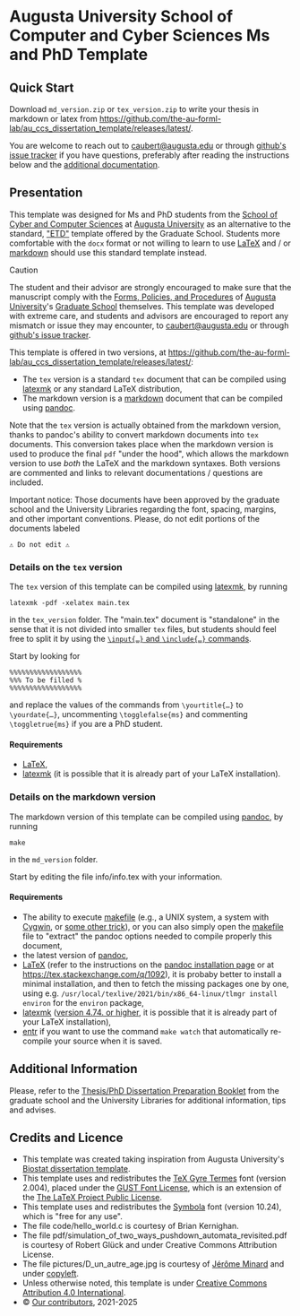 # Augusta University School of Computer and Cyber Sciences Ms and PhD Template

## Quick Start
 
Download `md_version.zip` or `tex_version.zip` to write your thesis in markdown or latex from <https://github.com/the-au-forml-lab/au_ccs_dissertation_template/releases/latest/>.

You are welcome to reach out to <caubert@augusta.edu> or through [github's issue tracker](https://github.com/the-au-forml-lab/au_ccs_dissertation_template/issues) if you have questions, preferably after reading the instructions below and the [additional documentation](md_version/main.pdf).

## Presentation

This template was designed for Ms and PhD students from the [School of Cyber and Computer Sciences](https://www.augusta.edu/ccs/) at [Augusta University](https://www.augusta.edu/) as an alternative to the standard, ["ETD"](https://guides.augusta.edu/ld.php?content_id=64866487) template offered by the Graduate School.
Students more comfortable with the `docx` format or not willing to learn to use [LaTeX](https://www.latex-project.org/) and / or [markdown](https://commonmark.org/) should use this standard template instead.

> [!CAUTION]
> The student and their advisor are strongly encouraged to make sure that the manuscript comply with the [Forms, Policies, and Procedures](https://www.augusta.edu/gradschool/student-resources.php) of [Augusta University](https://www.augusta.edu/)'s [Graduate School](https://www.augusta.edu/gradschool/) themselves.
> This template was developed with extreme care, and students and advisors are encouraged to report any mismatch or issue they may encounter, to <caubert@augusta.edu> or through [github's issue tracker](https://github.com/the-au-forml-lab/au_ccs_dissertation_template/issues).


This template is offered in two versions, at <https://github.com/the-au-forml-lab/au_ccs_dissertation_template/releases/latest/>:

- The `tex` version is a standard `tex` document that can be compiled using [latexmk](https://mg.readthedocs.io/latexmk.html) or any standard LaTeX distribution,
- The markdown version is a [markdown](https://commonmark.org/) document that can be compiled using [pandoc](https://pandoc.org/).

Note that the `tex` version is actually obtained from the markdown version, thanks to pandoc's ability to convert markdown documents into `tex` documents.
This conversion takes place when the markdown version is used to produce the final `pdf` "under the hood", which allows the markdown version to use _both_ the LaTeX and the markdown syntaxes.
Both versions are commented and links to relevant documentations / questions are included.

Important notice:
    Those documents have been approved by the graduate school and the University Libraries regarding the font, spacing, margins, and other important conventions. Please, do not edit portions of the documents labeled 
    
    ⚠ Do not edit ⚠ 

### Details on the `tex` version

The `tex` version of this template can be compiled using [latexmk](https://mg.readthedocs.io/latexmk.html), by running 

    latexmk -pdf -xelatex main.tex

in the `tex_version` folder. The "main.tex" document is "standalone" in the sense that it is not divided into smaller `tex` files, but students should feel free to split it by using the [`\input{…}` and `\include{…}` commands](https://tex.stackexchange.com/q/246/34551).


Start by looking for

    %%%%%%%%%%%%%%%%%%
    %%% To be filled %
    %%%%%%%%%%%%%%%%%%
    
and replace the values of the commands from `\yourtitle{…}` to `\yourdate{…}`, uncommenting `\togglefalse{ms}` and commenting `\toggletrue{ms}` if you are a PhD student.


#### Requirements

- [LaTeX](https://www.latex-project.org/get/),
- [latexmk](https://mg.readthedocs.io/latexmk.html) (it is possible that it is already part of your LaTeX installation).

### Details on the markdown version

The markdown version of this template can be compiled using [pandoc](https://pandoc.org/), by running

    make
    
in the `md_version` folder. 

Start by editing the file info/info.tex with your information.

#### Requirements

- The ability to execute [makefile](https://en.wikipedia.org/wiki/Makefile) (e.g., a UNIX system, a system with [Cygwin](https://en.wikipedia.org/wiki/Cygwin), or [some other trick](https://stackoverflow.com/q/2532234/)), or you can also simply open the [makefile](md_version/makefile) file to "extract" the pandoc options needed to compile properly this document,
- the latest version of [pandoc](https://pandoc.org/installing.html),
- [LaTeX](https://www.latex-project.org/get/) (refer to the instructions on the [pandoc installation page](https://pandoc.org/installing.html) or at  <https://tex.stackexchange.com/q/1092>), it is probaby better to install a minimal installation, and then to fetch the missing packages one by one, using e.g. `/usr/local/texlive/2021/bin/x86_64-linux/tlmgr install environ` for the `environ` package,
- [latexmk](https://mg.readthedocs.io/latexmk.html) ([version 4.74. or higher](https://github.com/aubertc/au_ccs_dissertation_template/issues/1), it is possible that it is already part of your LaTeX installation),
- [entr](https://github.com/eradman/entr) if you want  to use the command `make watch` that automatically re-compile your source when it is saved.

## Additional Information

Please, refer to the [Thesis/PhD Dissertation Preparation Booklet](https://www.augusta.edu/gradschool/documents/thesis-dissertation-preparation-booklet.pdf) from the graduate school and the University Libraries for additional information, tips and advises.

## Credits and Licence

- This template was created taking inspiration from Augusta University's [Biostat dissertation template](https://guides.augusta.edu/ld.php?content_id=78256224).
- This template uses and redistributes the [TeX Gyre Termes](http://www.gust.org.pl/projects/e-foundry/tex-gyre/termes) font (version 2.004), placed under the [GUST Font License](https://tug.org/fonts/licenses/GUST-FONT-LICENSE.txt), which is an extension of the [The LaTeX Project Public License](https://www.latex-project.org/lppl.txt).
- This template uses and redistributes the [Symbola](http://web.archive.org/web/20180307012615/http://users.teilar.gr/~g1951d/Symbola.zip) font (version 10.24), which is "free for any use".
- The file code/hello_world.c is courtesy of Brian Kernighan.
- The file pdf/simulation_of_two_ways_pushdown_automata_revisited.pdf is courtesy of Robert Glück and under Creative Commons Attribution License.
- The file pictures/D_un_autre_age.jpg is courtesy of [Jérôme Minard](http://jeromeminard.com/travaux/) and under [copyleft](https://forceg.jimdofree.com/licence-art-libre/).
- Unless otherwise noted, this template is under [Creative Commons Attribution 4.0 International](LICENSE.md).
- © [Our contributors](https://github.com/the-au-forml-lab/au_ccs_dissertation_template/graphs/contributors), 2021-2025
